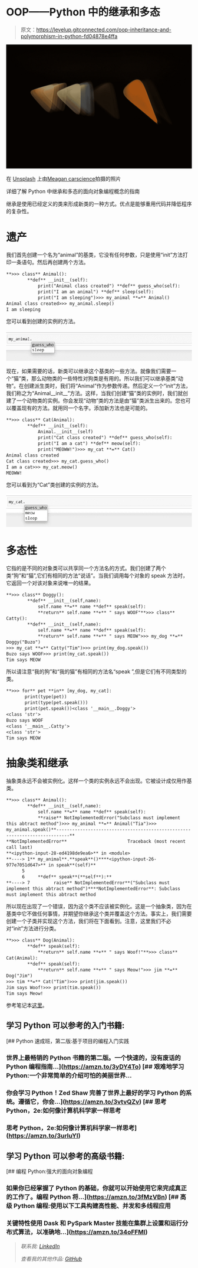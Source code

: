 # OOP——Python 中的继承和多态

> 原文：<https://levelup.gitconnected.com/oop-inheritance-and-polymorphism-in-python-fd04878e4ffa>

![](img/672c2938f64cfdb47ed9ba0ba624e529.png)

在 [Unsplash](https://unsplash.com?utm_source=medium&utm_medium=referral) 上由[Meagan carscience](https://unsplash.com/@mcarsience_photography?utm_source=medium&utm_medium=referral)拍摄的照片

详细了解 Python 中继承和多态的面向对象编程概念的指南

继承是使用已经定义的类来形成新类的一种方式。优点是能够重用代码并降低程序的复杂性。

# 遗产

我们首先创建一个名为“animal”的基类，它没有任何参数，只是使用“init”方法打印一条语句。然后再创建两个方法。

```
**>>> class** Animal():
        **def** __init__(self):
            print("Animal class created") **def** guess_who(self):
            print("I am an animal") **def** sleep(self):
            print("I am sleeping")>>> my_animal **=** Animal()
Animal class created>>> my_animal.sleep()
I am sleeping
```

您可以看到创建的实例的方法。

![](img/98f6e5d957ccd2fd1a435b50e804f422.png)

现在，如果需要的话，新类可以继承这个基类的一些方法。就像我们需要一个“猫”类，那么动物类的一些特性对狗类是有用的。所以我们可以继承基类“动物”。在创建派生类时，我们将“Animal”作为参数传递。然后定义一个“init”方法，我们称之为“Animal__init__”方法。这样，当我们创建“猫”类的实例时，我们就创建了一个动物类的实例。你会发现“动物”类的方法是由“猫”类派生出来的。您也可以覆盖现有的方法。就用同一个名字。添加新方法也是可能的。

```
**>>> class** Cat(Animal):
        **def** __init__(self):
            Animal.__init__(self)
            print("Cat class created") **def** guess_who(self):
            print("I am a cat") **def** meow(self):
            print("MEOWW!")>>> my_cat **=** Cat()
Animal class created
Cat class created>>> my_cat.guess_who()
I am a cat>>> my_cat.meow()
MEOWW!
```

您可以看到为“Cat”类创建的实例的方法。

![](img/0ee7377756cf45e8c4d33dcd538023e9.png)

# 多态性

它指的是不同的对象类可以共享同一个方法名的方式。我们创建了两个类“狗”和“猫”,它们有相同的方法“说话”。当我们调用每个对象的 speak 方法时，它返回一个对该对象来说唯一的结果。

```
**>>> class** Doggy():
        **def** __init__(self,name):
            self.name **=** name **def** speak(self):
            **return** self.name **+** " says WOOF"**>>> class** Catty():
        **def** __init__(self,name):
            self.name **=** name **def** speak(self):
            **return** self.name **+** " says MEOW">>> my_dog **=** Doggy("Buzo")
>>> my_cat **=** Catty("Tim")>>> print(my_dog.speak())
Buzo says WOOF>>> print(my_cat.speak())
Tim says MEOW
```

所以请注意“我的狗”和“我的猫”有相同的方法名“speak ”,但是它们有不同类型的类。

```
**>>> for** pet **in** [my_dog, my_cat]:
       print(type(pet))
       print(type(pet.speak()))
       print(pet.speak())<class '__main__.Doggy'>
<class 'str'>
Buzo says WOOF
<class '__main__.Catty'>
<class 'str'>
Tim says MEOW
```

# 抽象类和继承

抽象类永远不会被实例化。这样一个类的实例永远不会出现。它被设计成仅用作基类。

```
**>>> class** Animal():
        **def** __init__(self,name):
            self.name **=** name **def** speak(self):
            **raise** NotImplementedError("Subclass must implement this abtract method")>>> my_animal **=** Animal("Tia")>>> my_animal.speak()**---------------------------------------------------------------------------**
**NotImplementedError**                       Traceback (most recent call last)
**<ipython-input-28-ed4198de9ea6>** in <module>
**----> 1** my_animal**.**speak**()****<ipython-input-26-977e7051d647>** in speak**(self)**
      5 
      6     **def** speak**(**self**):**
**----> 7         raise** NotImplementedError**("Subclass must implement this abtract method")****NotImplementedError**: Subclass must implement this abtract method
```

所以现在出现了一个错误，因为这个类不应该被实例化。这是一个抽象类，因为在基类中它不做任何事情，并期望你继承这个类并覆盖这个方法。事实上，我们需要创建一个子类并实现这个方法，我们将在下面看到。注意，这里我们不必对“init”方法进行分类。

```
**>>> class** Dog(Animal):
        **def** speak(self):
            **return** self.name **+** " says Woof!"**>>> class** Cat(Animal):
        **def** speak(self):
            **return** self.name **+** " says Meow!">>> jim **=** Dog("Jim")
>>> tim **=** Cat("Tim")>>> print(jim.speak())
Jim says Woof!>>> print(tim.speak())
Tim says Meow!
```

参考笔记本[这里](https://github.com/jayashree8/Python_guide/blob/master/Python%20object%20oriented%20programming/OOP%E2%80%8A-%E2%80%8AInheritance%20and%20Polymorphism%20in%C2%A0Python.ipynb)。

## 学习 Python 可以参考的入门书籍:

[](https://amzn.to/3yDY4To) [## Python 速成班，第二版:基于项目的编程入门实践

### 世界上最畅销的 Python 书籍的第二版。一个快速的，没有废话的 Python 编程指南…](https://amzn.to/3yDY4To) [](https://amzn.to/3vtvQZv) [## 艰难地学习 Python:一个非常简单的介绍可怕的美丽世界…

### 你会学习 Python！Zed Shaw 完善了世界上最好的学习 Python 的系统。遵循它，你会…](https://amzn.to/3vtvQZv) [](https://amzn.to/3urluYI) [## 思考 Python，2e:如何像计算机科学家一样思考

### 思考 Python，2e:如何像计算机科学家一样思考](https://amzn.to/3urluYI) 

## 学习 Python 可以参考的高级书籍:

[](https://amzn.to/3fMzVBn) [## 编程 Python:强大的面向对象编程

### 如果你已经掌握了 Python 的基础，你就可以开始使用它来完成真正的工作了。编程 Python 将…](https://amzn.to/3fMzVBn) [](https://amzn.to/34oFFMl) [## 高级 Python 编程:使用以下工具构建高性能、并发和多线程应用

### 关键特性使用 Dask 和 PySpark Master 技能在集群上设置和运行分布式算法，以准确地…](https://amzn.to/34oFFMl) 

> *联系我:* [*LinkedIn*](https://www.linkedin.com/in/jayashree-domala8/)
> 
> *查看我的其他作品:* [*GitHub*](https://github.com/jayashree8)